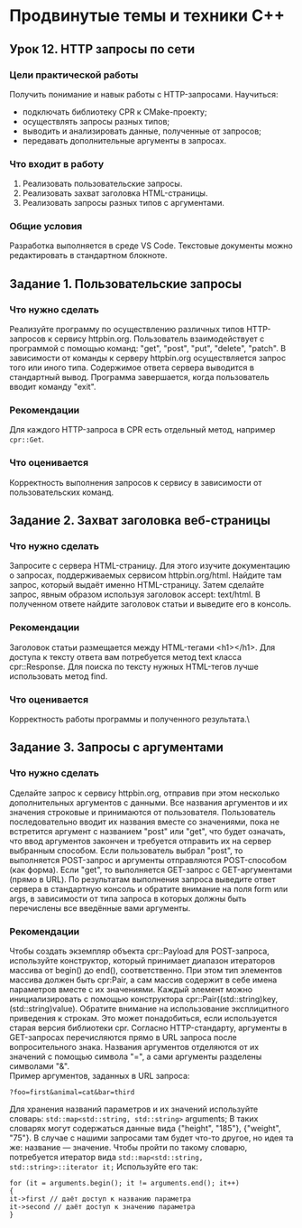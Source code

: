 # Продвинутые темы и техники C++

## Урок 12. HTTP запросы по сети

### Цели практической работы
Получить понимание и навык работы с HTTP-запросами. Научиться:
* подключать библиотеку CPR к CMake-проекту;
* осуществлять запросы разных типов;
* выводить и анализировать данные, полученные от запросов;
* передавать дополнительные аргументы в запросах.

### Что входит в работу
1. Реализовать пользовательские запросы.
2. Реализовать захват заголовка HTML-страницы.
3. Реализовать запросы разных типов с аргументами.

### Общие условия
Разработка выполняется в среде VS Code. Текстовые документы можно редактировать в стандартном блокноте.

## Задание 1. Пользовательские запросы

### Что нужно сделать
Реализуйте программу по осуществлению различных типов HTTP-запросов к сервису httpbin.org.
Пользователь взаимодействует с программой с помощью команд: "get", "post", "put", "delete", "patch". В зависимости от команды к серверу httpbin.org осуществляется запрос того или иного типа. Содержимое ответа сервера выводится в стандартный вывод.
Программа завершается, когда пользователь вводит команду "exit".

### Рекомендации
Для каждого HTTP-запроса в CPR есть отдельный метод, например ```cpr::Get```.

### Что оценивается
Корректность выполнения запросов к сервису в зависимости от пользовательских команд.


## Задание 2. Захват заголовка веб-страницы

### Что нужно сделать
Запросите с сервера HTML-страницу. Для этого изучите документацию о запросах, поддерживаемых сервисом httpbin.org/html. Найдите там запрос, который выдаёт именно HTML-страницу. Затем сделайте запрос, явным образом используя заголовок accept: text/html. В полученном ответе найдите заголовок статьи и выведите его в консоль.

### Рекомендации
Заголовок статьи размещается между HTML-тегами \<h1\>\</h1\>.
Для доступа к тексту ответа вам потребуется метод text класса cpr::Response. Для поиска по тексту нужных HTML-тегов лучше использовать метод find.

### Что оценивается
Корректность работы программы и полученного результата.\


## Задание 3. Запросы с аргументами

### Что нужно сделать
Сделайте запрос к сервису httpbin.org, отправив при этом несколько дополнительных аргументов с данными.
Все названия аргументов и их значения строковые и принимаются от пользователя. Пользователь последовательно вводит их названия вместе со значениями, пока не встретится аргумент с названием "post" или "get", что будет означать, что ввод аргументов закончен и требуется отправить их на сервер выбранным способом.
Если пользователь выбрал "post", то выполняется POST-запрос и аргументы отправляются POST-способом (как форма). Если "get", то выполняется GET-запрос с GET-аргументами (прямо в URL).
По результатам выполнения запроса выведите ответ сервера в стандартную консоль и обратите внимание на поля form или args, в зависимости от типа запроса в которых должны быть перечислены все введённые вами аргументы.

### Рекомендации
Чтобы создать экземпляр объекта cpr::Payload для POST-запроса, используйте конструктор, который принимает диапазон итераторов массива от begin() до end(), соответственно. При этом тип элементов массива должен быть cpr:Pair, а сам массив содержит в себе имена параметров вместе с их значениями. Каждый элемент можно инициализировать с помощью конструктора cpr::Pair((std::string)key, (std::string)value). Обратите внимание на использование эксплицитного приведения к строкам. Это может понадобиться, если используется старая версия библиотеки cpr.
Согласно HTTP-стандарту, аргументы в GET-запросах перечисляются прямо в URL запроса после вопросительного знака. Названия аргументов отделяются от их значений с помощью символа "=", а сами аргументы разделены символами "&".<br>
Пример аргументов, заданных в URL запроса:
```
?foo=first&animal=cat&bar=third
```
Для хранения названий параметров и их значений используйте словарь:
```std::map<std::string, std::string>``` arguments;
В таких словарях могут содержаться данные вида {"height", "185"}, {"weight", "75"}. В случае с нашими запросами там будет что-то другое, но идея та же: название — значение. Чтобы пройти по такому словарю, потребуется итератор вида ```std::map<std::string, std::string>::iterator it;``` Используйте его так:

```
for (it = arguments.begin(); it != arguments.end(); it++)
{
it->first // даёт доступ к названию параметра
it->second // даёт доступ к значению параметра
}
```
